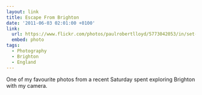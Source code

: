 ```yaml
---
layout: link
title: Escape From Brighton
date: '2011-06-03 02:01:00 +0100'
link:
  url: https://www.flickr.com/photos/paulrobertlloyd/5773042053/in/set-72157626710939575/
  embed: photo
tags:
  - Photography
  - Brighton
  - England
---
```

One of my favourite photos from a recent Saturday spent exploring Brighton with my camera.

